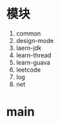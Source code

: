 # 模块
1. common
1. design-mode
1. laern-jdk
1. learn-thread
1. learn-guava
1. leetcode
1. log
1. net

# main